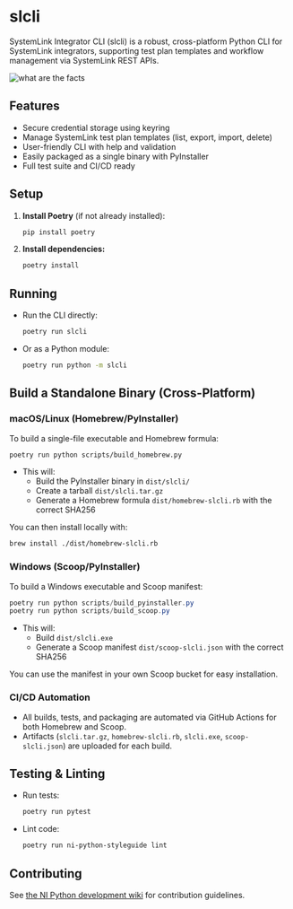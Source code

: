 # slcli

SystemLink Integrator CLI (slcli) is a robust, cross-platform Python CLI for SystemLink integrators, supporting test plan templates and workflow management via SystemLink REST APIs.

![what are the facts](https://media.giphy.com/media/144SbuAASAFna/giphy.gif)

## Features

- Secure credential storage using keyring
- Manage SystemLink test plan templates (list, export, import, delete)
- User-friendly CLI with help and validation
- Easily packaged as a single binary with PyInstaller
- Full test suite and CI/CD ready

## Setup

1. **Install Poetry** (if not already installed):

   ```bash
   pip install poetry
   ```

2. **Install dependencies:**

   ```bash
   poetry install
   ```

## Running

- Run the CLI directly:

  ```bash
  poetry run slcli
  ```

- Or as a Python module:
  ```bash
  poetry run python -m slcli
  ```

## Build a Standalone Binary (Cross-Platform)

### macOS/Linux (Homebrew/PyInstaller)

To build a single-file executable and Homebrew formula:

```bash
poetry run python scripts/build_homebrew.py
```

- This will:
  - Build the PyInstaller binary in `dist/slcli/`
  - Create a tarball `dist/slcli.tar.gz`
  - Generate a Homebrew formula `dist/homebrew-slcli.rb` with the correct SHA256

You can then install locally with:

```bash
brew install ./dist/homebrew-slcli.rb
```

### Windows (Scoop/PyInstaller)

To build a Windows executable and Scoop manifest:

```powershell
poetry run python scripts/build_pyinstaller.py
poetry run python scripts/build_scoop.py
```

- This will:
  - Build `dist/slcli.exe`
  - Generate a Scoop manifest `dist/scoop-slcli.json` with the correct SHA256

You can use the manifest in your own Scoop bucket for easy installation.

### CI/CD Automation

- All builds, tests, and packaging are automated via GitHub Actions for both Homebrew and Scoop.
- Artifacts (`slcli.tar.gz`, `homebrew-slcli.rb`, `slcli.exe`, `scoop-slcli.json`) are uploaded for each build.

## Testing & Linting

- Run tests:
  ```bash
  poetry run pytest
  ```
- Lint code:
  ```bash
  poetry run ni-python-styleguide lint
  ```

## Contributing

See [the NI Python development wiki](https://dev.azure.com/ni/DevCentral/_wiki/wikis/AppCentral.wiki/?pagePath=/Tools/Python/Tutorials/Making-a-change-to-an-existing-project) for contribution guidelines.
